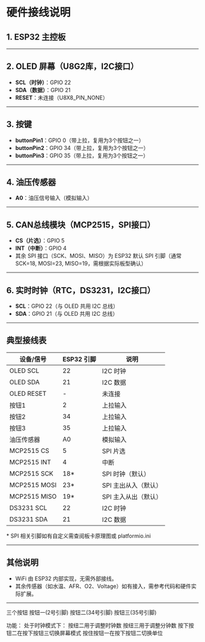 # 硬件接线说明

## 1. ESP32 主控板

---

## 2. OLED 屏幕（U8G2库，I2C接口）
- **SCL（时钟）**：GPIO 22
- **SDA（数据）**：GPIO 21
- **RESET**：未连接（U8X8_PIN_NONE）

---

## 3. 按键
- **buttonPin1**：GPIO 0（带上拉，复用为3个按钮之一）
- **buttonPin2**：GPIO 34（带上拉，复用为3个按钮之一）
- **buttonPin3**：GPIO 35（带上拉，复用为3个按钮之一）

---

## 4. 油压传感器
- **A0**：油压信号输入（模拟输入）

---

## 5. CAN总线模块（MCP2515，SPI接口）
- **CS（片选）**：GPIO 5
- **INT（中断）**：GPIO 4
- 其余 SPI 接口（SCK、MOSI、MISO）为 ESP32 默认 SPI 引脚（通常 SCK=18, MOSI=23, MISO=19，需根据实际板型确认）

---

## 6. 实时时钟（RTC，DS3231，I2C接口）
- **SCL**：GPIO 22（与 OLED 共用 I2C 总线）
- **SDA**：GPIO 21（与 OLED 共用 I2C 总线）

---

## 典型接线表

| 设备/信号         | ESP32 引脚 | 说明                |
|-------------------|------------|---------------------|
| OLED SCL          | 22         | I2C 时钟            |
| OLED SDA          | 21         | I2C 数据            |
| OLED RESET        | -          | 未连接              |
| 按钮1             | 2          | 上拉输入            |
| 按钮2             | 34         | 上拉输入            |
| 按钮3             | 35         | 上拉输入            |
| 油压传感器        | A0         | 模拟输入            |   
| MCP2515 CS        | 5          | SPI 片选            |
| MCP2515 INT       | 4          | 中断                |
| MCP2515 SCK       | 18*        | SPI 时钟（默认）    |
| MCP2515 MOSI      | 23*        | SPI 主出从入（默认）|
| MCP2515 MISO      | 19*        | SPI 主入从出（默认）|
| DS3231 SCL        | 22         | I2C 时钟            |
| DS3231 SDA        | 21         | I2C 数据            |

\* SPI 相关引脚如有自定义需查阅板卡原理图或 platformio.ini

---

## 其他说明
- WiFi 由 ESP32 内部实现，无需外部接线。
- 其余传感器（如水温、AFR、O2、Voltage）如有接入，需参考代码和硬件实际扩展。

---
三个按钮
按钮一(2号引脚)
按钮二(34号引脚)
按钮三(35号引脚)

功能：
处于时钟模式下：
按纽二用于调整时钟数
按纽三用于调整分钟数
按下按钮二在按下按钮三切换屏幕模式
按住按钮一在按下按钮二切换单位
